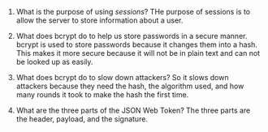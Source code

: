 <!-- Answers to the Short Answer Essay Questions go here -->

1. What is the purpose of using _sessions_?
   THe purpose of sessions is to allow the server to store information about a user.

2. What does bcrypt do to help us store passwords in a secure manner.
   bcrypt is used to store passwords because it changes them into a hash. This makes it more secure because it will not be in plain text and can not be looked up as easily.

3. What does bcrypt do to slow down attackers?
   So it slows down attackers because they need the hash, the algorithm used, and how many rounds it took to make the hash the first time.

4. What are the three parts of the JSON Web Token?
   The three parts are the header, payload, and the signature.
